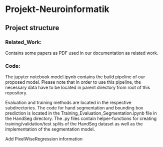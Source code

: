# Projekt-Neuroinformatik

## Project structure
### Related_Work:
Contains some papers as PDF used in our documentation as related work.

### Code:
The jupyter notebook model.ipynb contains the build pipeline of our proposed model. Please note that in order to use this pipeline,
the necessary data have to be located in parent directory from root of this repository.

Evaluation and training methods are located in the respective subdirectories.
The code for hand segmentation and bounding box prediction is located in the Training_Evaluation_Segmentation.ipynb file in the HandSeg directory.
The .py files contain helper-functions for creating training/validation/test splits of the HandSeg dataset as well as the implementation of the segmentation model.

Add PixelWiseRegression information
